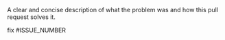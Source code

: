 A clear and concise description of what the problem was and how this pull request solves it.

fix #ISSUE_NUMBER

